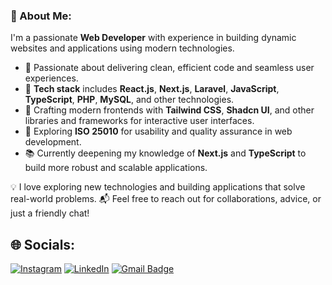 ### 💫 About Me:
I'm a passionate **Web Developer** with experience in building dynamic websites and applications using modern technologies.

- 🚀 Passionate about delivering clean, efficient code and seamless user experiences.  
- 🔧 **Tech stack** includes **React.js**, **Next.js**, **Laravel**, **JavaScript**, **TypeScript**, **PHP**, **MySQL**, and other technologies.  
- 🎨 Crafting modern frontends with **Tailwind CSS**, **Shadcn UI**, and other libraries and frameworks for interactive user interfaces.  
- 🌱 Exploring **ISO 25010** for usability and quality assurance in web development.  
- 📚 Currently deepening my knowledge of **Next.js** and **TypeScript** to build more robust and scalable applications.

💡 I love exploring new technologies and building applications that solve real-world problems.
📬 Feel free to reach out for collaborations, advice, or just a friendly chat! 

## 🌐 Socials:
[![Instagram](https://img.shields.io/badge/Instagram-%23E4405F.svg?logo=Instagram&logoColor=white)](https://instagram.com/ihsanfansyuri) [![LinkedIn](https://img.shields.io/badge/LinkedIn-%230077B5.svg?logo=linkedin&logoColor=white)](https://linkedin.com/in/ihsanfansyuri) [![Gmail Badge](https://img.shields.io/badge/-ihsanfansyuri2@gmail.com-c14438?style=flat-square&logo=Gmail&logoColor=white&link=mailto:ihsanfansyuri2@gmail.com)](mailto:ihsanfansyuri2@gmail.com)

<!-- [![Pinterest](https://img.shields.io/badge/Pinterest-%23E60023.svg?logo=Pinterest&logoColor=white)](https://pinterest.com/ihsanfansyuri) -->
<!-- # 💻 Tech Stack:
![Laravel](https://img.shields.io/badge/laravel-%23FF2D20.svg?style=for-the-badge&logo=laravel&logoColor=white) ![JavaScript](https://img.shields.io/badge/javascript-%23323330.svg?style=for-the-badge&logo=javascript&logoColor=%23F7DF1E) ![PHP](https://img.shields.io/badge/php-%23777BB4.svg?style=for-the-badge&logo=php&logoColor=white) ![Java](https://img.shields.io/badge/java-%23ED8B00.svg?style=for-the-badge&logo=java&logoColor=white)
# 📊 GitHub Stats:
![](https://github-readme-stats.vercel.app/api?username=ihsanfansyuri&theme=tokyonight&hide_border=false&include_all_commits=false&count_private=false)<br/>
![](https://github-readme-stats.vercel.app/api/top-langs/?username=ihsanfansyuri&theme=tokyonight&hide_border=false&include_all_commits=false&count_private=false&layout=compact)

---
[![](https://visitcount.itsvg.in/api?id=ihsanfansyuri&icon=0&color=0)](https://visitcount.itsvg.in) -->

<!-- Proudly created with GPRM ( https://gprm.itsvg.in ) -->
